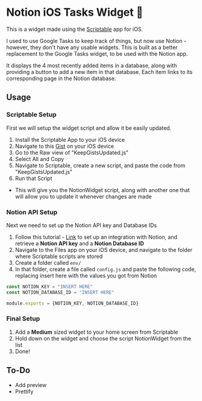 # Notion iOS Tasks Widget :blue_book:

This is a widget made using the [Scriptable](https://scriptable.app/) app for iOS.

I used to use Google Tasks to keep track of things, but now use Notion - however, they don't have any usable widgets. This is built as a better replacement to the Google Tasks widget, to be used with the Notion app.

It displays the 4 most recently added items in a database, along with providing a button to add a new item in that database. Each item links to its corresponding page in the Notion database.

## Usage

### Scriptable Setup

First we will setup the widget script and allow it be easily updated.

1. Install the Scriptable App to your iOS device
2. Navigate to this [Gist](https://gist.github.com/johnmiddleton12/c15ecdc2826d105c04f93aa05facc136) on your iOS device
3. Go to the Raw view of "KeepGistsUpdated.js"
4. Select All and Copy
5. Navigate to Scriptable, create a new script, and paste the code from "KeepGistsUpdated.js"
6. Run that Script
- This will give you the NotionWidget script, along with another one that will allow you to update it whenever changes are made
### Notion API Setup
Next we need to set up the Notion API key and Database IDs

1. Follow this tutorial - [Link](https://developers.notion.com/docs/create-a-notion-integration) to set up an integration with Notion, and retrieve a **Notion API key** and a **Notion Database ID**
2. Navigate to the Files app on your iOS device, and navigate to the folder where Scriptable scripts are stored
3. Create a folder called `env/`
4. In that folder, create a file called `config.js` and paste the following code, replacing insert here with the values you got from Notion
```javascript
const NOTION_KEY = "INSERT HERE"
const NOTION_DATABASE_ID = "INSERT HERE"

module.exports = {NOTION_KEY, NOTION_DATABASE_ID}
```
### Final Setup

1. Add a **Medium** sized widget to your home screen from Scriptable
2. Hold down on the widget and choose the script NotionWidget from the list
3. Done!

## To-Do

- Add preview 
- Prettify
